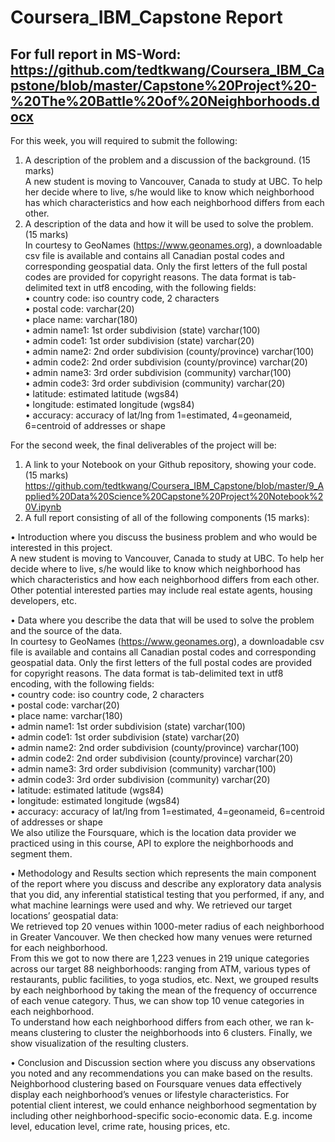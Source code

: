 # Coursera_IBM_Capstone Report
## For full report in MS-Word: https://github.com/tedtkwang/Coursera_IBM_Capstone/blob/master/Capstone%20Project%20-%20The%20Battle%20of%20Neighborhoods.docx

For this week, you will required to submit the following:
1.	A description of the problem and a discussion of the background. (15 marks)  
A new student is moving to Vancouver, Canada to study at UBC. To help her decide where to live, s/he would like to know which neighborhood has which characteristics and how each neighborhood differs from each other.
2.	A description of the data and how it will be used to solve the problem. (15 marks)  
In courtesy to GeoNames (https://www.geonames.org), a downloadable csv file is available and contains all Canadian postal codes and corresponding geospatial data. Only the first letters of the full postal codes are provided for copyright reasons. The data format is tab-delimited text in utf8 encoding, with the following fields:  
•	country code: iso country code, 2 characters  
•	postal code: varchar(20)  
•	place name: varchar(180)  
•	admin name1: 1st order subdivision (state) varchar(100)  
•	admin code1: 1st order subdivision (state) varchar(20)  
•	admin name2: 2nd order subdivision (county/province) varchar(100)  
•	admin code2: 2nd order subdivision (county/province) varchar(20)  
•	admin name3: 3rd order subdivision (community) varchar(100)  
•	admin code3: 3rd order subdivision (community) varchar(20)  
•	latitude: estimated latitude (wgs84)  
•	longitude: estimated longitude (wgs84)  
•	accuracy: accuracy of lat/lng from 1=estimated, 4=geonameid, 6=centroid of addresses or shape  

For the second week, the final deliverables of the project will be:
1.	A link to your Notebook on your Github repository, showing your code. (15 marks)  
https://github.com/tedtkwang/Coursera_IBM_Capstone/blob/master/9_Applied%20Data%20Science%20Capstone%20Project%20Notebook%20V.ipynb
2.	A full report consisting of all of the following components (15 marks):  
  
•	Introduction where you discuss the business problem and who would be interested in this project.  
A new student is moving to Vancouver, Canada to study at UBC. To help her decide where to live, s/he would like to know which neighborhood has which characteristics and how each neighborhood differs from each other. Other potential interested parties may include real estate agents, housing developers, etc.  
  
•	Data where you describe the data that will be used to solve the problem and the source of the data.  
In courtesy to GeoNames (https://www.geonames.org), a downloadable csv file is available and contains all Canadian postal codes and corresponding geospatial data. Only the first letters of the full postal codes are provided for copyright reasons. The data format is tab-delimited text in utf8 encoding, with the following fields:  
•	country code: iso country code, 2 characters  
•	postal code: varchar(20)  
•	place name: varchar(180)  
•	admin name1: 1st order subdivision (state) varchar(100)  
•	admin code1: 1st order subdivision (state) varchar(20)  
•	admin name2: 2nd order subdivision (county/province) varchar(100)  
•	admin code2: 2nd order subdivision (county/province) varchar(20)  
•	admin name3: 3rd order subdivision (community) varchar(100)  
•	admin code3: 3rd order subdivision (community) varchar(20)  
•	latitude: estimated latitude (wgs84)  
•	longitude: estimated longitude (wgs84)  
•	accuracy: accuracy of lat/lng from 1=estimated, 4=geonameid, 6=centroid of addresses or shape  
We also utilize the Foursquare, which is the location data provider we practiced using in this course, API to explore the neighborhoods and segment them.  
  
•	Methodology and Results section which represents the main component of the report where you discuss and describe any exploratory data analysis that you did, any inferential statistical testing that you performed, if any, and what machine learnings were used and why.
We retrieved our target locations’ geospatial data:  
We retrieved top 20 venues within 1000-meter radius of each neighborhood in Greater Vancouver. We then checked how many venues were returned for each neighborhood.  
From this we got to now there are 1,223 venues in 219 unique categories across our target 88 neighborhoods: ranging from ATM, various types of restaurants, public facilities, to yoga studios, etc.
Next, we grouped results by each neighborhood by taking the mean of the frequency of occurrence of each venue category. Thus, we can show top 10 venue categories in each neighborhood.  
To understand how each neighborhood differs from each other, we ran k-means clustering to cluster the neighborhoods into 6 clusters. Finally, we show visualization of the resulting clusters.  
  
•	Conclusion and Discussion section where you discuss any observations you noted and any recommendations you can make based on the results.  
Neighborhood clustering based on Foursquare venues data effectively display each neighborhood’s venues or lifestyle characteristics.
For potential client interest, we could enhance neighborhood segmentation by including other neighborhood-specific socio-economic data. E.g. income level, education level, crime rate, housing prices, etc.
